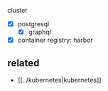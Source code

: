 cluster
- [X] postgresql
  - [X] graphql
- [X] container registry: harbor

## related
- [[../kubernetes|kubernetes]]
